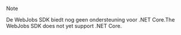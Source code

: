 >[!NOTE]
><span data-ttu-id="9f853-101">De WebJobs SDK biedt nog geen ondersteuning voor .NET Core.</span><span class="sxs-lookup"><span data-stu-id="9f853-101">The WebJobs SDK does not yet support .NET Core.</span></span>